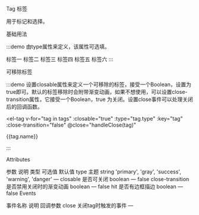 Tag 标签

用于标记和选择。

基础用法

:::demo 由type属性来定义，该属性可选填。

<el-tag>标签一</el-tag>
<el-tag type="gray">标签二</el-tag>
<el-tag type="primary">标签三</el-tag>
<el-tag type="success">标签四</el-tag>
<el-tag type="warning">标签五</el-tag>
<el-tag type="danger">标签六</el-tag>
:::

可移除标签

:::demo 设置closable属性来定义一个可移除的标签，接受一个Boolean，设置为true即可。默认的标签移除时会附带渐变动画，如果不想使用，可以设置close-transition属性，它接受一个Boolean，true 为关闭。设置close事件可以处理关闭后的回调函数。

<el-tag
  v-for="tag in tags"
  :closable="true"
  :type="tag.type"
  :key="tag"
  :close-transition="false"
  @close="handleClose(tag)"
>
{{tag.name}}
</el-tag>

<script>
  export default {
    data() {
      return {
        tags: [
          { key: 1, name: '标签一', type: '' },
          { key: 2, name: '标签二', type: 'gray' },
          { key: 5, name: '标签三', type: 'primary' },
          { key: 3, name: '标签四', type: 'success' },
          { key: 4, name: '标签五', type: 'warning' },
          { key: 6, name: '标签六', type: 'danger' }
        ]
      };
    },
    methods: {
      handleClose(tag) {
        this.tags.$remove(tag);
      }
    }
  }
</script>
:::

Attributes

参数	说明	类型	可选值	默认值
type	主题	string	'primary', 'gray', 'success', 'warning', 'danger'	—
closable	是否可关闭	boolean	—	false
close-transition	是否禁用关闭时的渐变动画	boolean	—	false
hit	是否有边框描边	boolean	—	false
Events

事件名称	说明	回调参数
close	关闭tag时触发的事件	—
